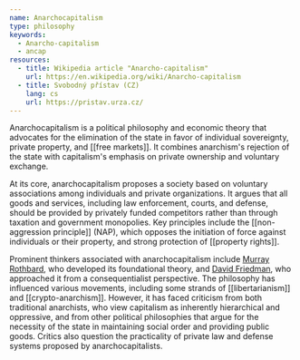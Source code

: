 ```yaml
---
name: Anarchocapitalism
type: philosophy
keywords:
  - Anarcho-capitalism
  - ancap
resources:
  - title: Wikipedia article "Anarcho-capitalism"
    url: https://en.wikipedia.org/wiki/Anarcho-capitalism
  - title: Svobodný přístav (CZ)
    lang: cs
    url: https://pristav.urza.cz/
---
```


Anarchocapitalism is a political philosophy and economic theory that advocates for the elimination of the state in favor of individual sovereignty, private property, and [[free markets]]. It combines anarchism's rejection of the state with capitalism's emphasis on private ownership and voluntary exchange.

At its core, anarchocapitalism proposes a society based on voluntary associations among individuals and private organizations. It argues that all goods and services, including law enforcement, courts, and defense, should be provided by privately funded competitors rather than through taxation and government monopolies. Key principles include the [[non-aggression principle]] (NAP), which opposes the initiation of force against individuals or their property, and strong protection of [[property rights]].

Prominent thinkers associated with anarchocapitalism include [Murray Rothbard](https://en.wikipedia.org/wiki/Murray_Rothbard), who developed its foundational theory, and [David Friedman](https://en.wikipedia.org/wiki/David_D._Friedman), who approached it from a consequentialist perspective. The philosophy has influenced various movements, including some strands of [[libertarianism]] and [[crypto-anarchism]]. However, it has faced criticism from both traditional anarchists, who view capitalism as inherently hierarchical and oppressive, and from other political philosophies that argue for the necessity of the state in maintaining social order and providing public goods. Critics also question the practicality of private law and defense systems proposed by anarchocapitalists.